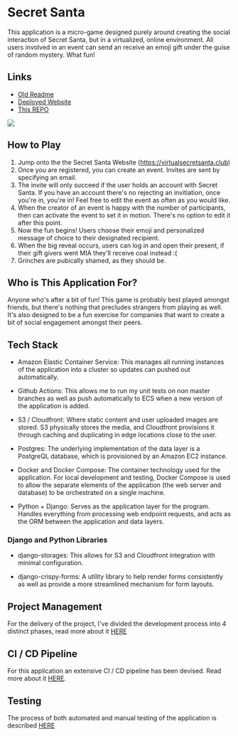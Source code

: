 # Secret Santa

This application is a micro-game designed purely around creating the social interaction of Secret Santa, but in a virtualized, online environment. All users involved in an event can send an receive an emoji gift under the guise of random mystery. What fun!

## Links

* [Old Readme](old_README.md)
* [Deployed Website](https://virtualsecretsanta.club)
* [This REPO](https://github.com/redbrickhut/secret_santa)


![](https://d3lw8livlfth9o.cloudfront.net/static/core/images/background_footer.png)

## How to Play
1. Jump onto the the Secret Santa Website (https://virtualsecretsanta.club)
1. Once you are registered, you can create an event. Invites are sent by specifying an email.
1. The invite will only succeed if the user holds an account with Secret Santa. If you have an account there's no rejecting an invitiation, once you're in, you're in! Feel free to edit the event as often as you would like.
1. When the creator of an event is happy with the number of participants, then can activate the event to set it in motion. There's no option to edit it after this point.
1. Now the fun begins! Users choose their emoji and personalized message of choice to their designated recipient.
1. When the big reveal occurs, users can log in and open their present, if their gift givers went MIA they'll receive coal instead :(
1. Grinches are pubically shamed, as they should be.

## Who is This Application For?

Anyone who's after a bit of fun! This game is probably best played amongst friends, but there's nothing that precludes strangers from playing as well. It's also designed to be a fun exercise for companies that want to create a bit of social engagement amongst their peers. 

## Tech Stack

* Amazon Elastic Container Service: This manages all running instances of the application into a cluster so updates can pushed out automatically.

* Github Actions: This allows me to run my unit tests on non master branches as well as push automatically to ECS when a new version of the application is added.

* S3 / Cloudfront: Where static content and user uploaded images are stored. S3 physically stores the media, and Cloudfront provisions it through caching and duplicating in edge locations close to the user.

* Postgres: The underlying implementation of the data layer is a PostgreQL database, which is provisioned by an Amazon EC2 instance.

* Docker and Docker Compose: The container technology used for the application. For local development and testing, Docker Compose is used to allow the separate elements of the application (the web server and database) to be orchestrated on a single machine.

* Python + Django: Serves as the application layer for the program. Handles everything from processing web endpoint requests, and acts as the ORM between the application and data layers.

### Django and Python Libraries

* django-storages: This allows for S3 and Cloudfront integration with minimal configuration.

* django-crispy-forms: A utility library to help render forms consistently as well as provide a more streamlined mechanism for form layouts.


## Project Management

For the delivery of the project, I've divided the development process into 4 distinct phases, read more about it [HERE](https://github.com/redbrickhut/secret_santa/wiki/Development-Roadmap)

## CI / CD Pipeline

For this application an extensive CI / CD pipeline has been devised. Read more about it [HERE](https://github.com/redbrickhut/secret_santa/wiki/CI---CD).

## Testing

The process of both automated and manual testing of the application is described [HERE](https://github.com/redbrickhut/secret_santa/wiki/Testing)


